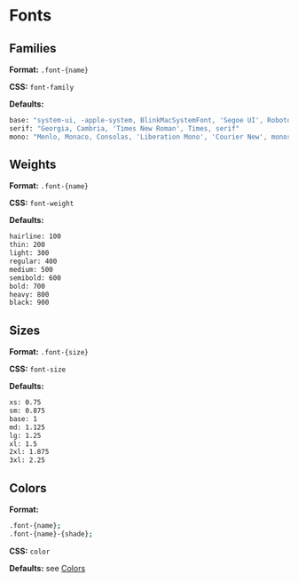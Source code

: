 # Fonts

## Families

**Format:** `.font-{name}`

**CSS:** `font-family`

**Defaults:**
```bash
base: "system-ui, -apple-system, BlinkMacSystemFont, 'Segoe UI', Roboto, Oxygen, Ubuntu, Cantarell, 'Open Sans', 'Helvetica Neue', sans-serif"
serif: "Georgia, Cambria, 'Times New Roman', Times, serif"
mono: "Menlo, Monaco, Consolas, 'Liberation Mono', 'Courier New', monospace"
```

## Weights

**Format:** `.font-{name}`

**CSS:** `font-weight`

**Defaults:**
```bash
hairline: 100
thin: 200
light: 300
regular: 400
medium: 500
semibold: 600
bold: 700
heavy: 800
black: 900
```

## Sizes

**Format:** `.font-{size}`

**CSS:** `font-size`

**Defaults:**
```bash
xs: 0.75
sm: 0.875
base: 1
md: 1.125
lg: 1.25
xl: 1.5
2xl: 1.875
3xl: 2.25
```

## Colors

**Format:**
```bash
.font-{name};
.font-{name}-{shade};
```

**CSS:** `color`

**Defaults:** see [Colors](https://github.com/codewithkyle/brixi/wiki/Colors)